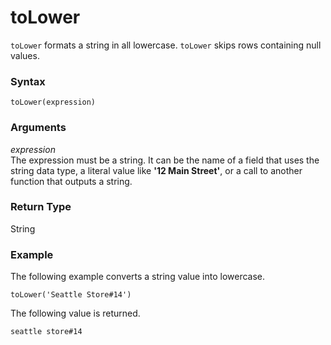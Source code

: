 # toLower<a name="toLower-function"></a>

`toLower` formats a string in all lowercase\. `toLower` skips rows containing null values\.

### Syntax<a name="toLower-function-syntax"></a>

```
toLower(expression)
```

### Arguments<a name="toLower-function-arguments"></a>

 *expression*   
The expression must be a string\. It can be the name of a field that uses the string data type, a literal value like **'12 Main Street'**, or a call to another function that outputs a string\.

### Return Type<a name="toLower-function-return-type"></a>

String

### Example<a name="toLower-function-example"></a>

The following example converts a string value into lowercase\.

```
toLower('Seattle Store#14')
```

The following value is returned\.

```
seattle store#14
```
